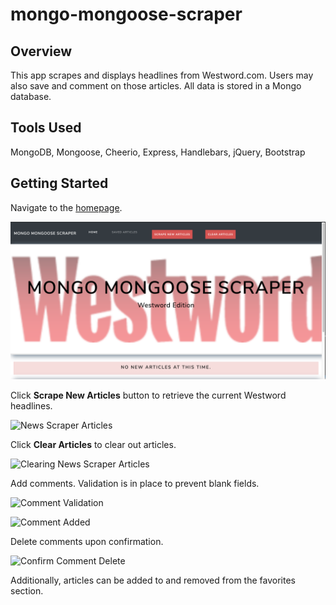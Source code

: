 # mongo-mongoose-scraper

## Overview
This app scrapes and displays headlines from Westword.com. Users may also save and comment on those articles. All data is stored in a Mongo database.

## Tools Used
MongoDB, Mongoose, Cheerio, Express, Handlebars, jQuery, Bootstrap

## Getting Started
Navigate to the [homepage](https://mongo-mongoose-scraper.herokuapp.com/).

![News Scraper Main](public/assets/images/main.png)

Click **Scrape New Articles** button to retrieve the current Westword headlines.

![News Scraper Articles](public/assets/gifs/scrape-new-articles.gif)

Click **Clear Articles** to clear out articles.

![Clearing News Scraper Articles](public/assets)

Add comments. Validation is in place to prevent blank fields.

![Comment Validation](./images/validation.png)

![Comment Added](./images/commented.png)

Delete comments upon confirmation.

![Confirm Comment Delete](./images/confirm-delete.png)

Additionally, articles can be added to and removed from the favorites section.